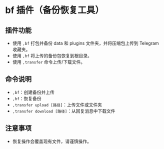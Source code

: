 # bf 插件（备份恢复工具）

## 插件功能

- 使用 `,bf` 打包并备份 data 和 plugins 文件夹，并将压缩包上传到 Telegram 收藏夹。
- 使用 `,hf` 将上传的备份包恢复到根目录。
- 使用 `,transfer` 命令上传/下载文件。

## 命令说明

- `,bf`：创建备份并上传
- `,hf`：恢复备份
- `,transfer upload [路径]`：上传文件或文件夹
- `,transfer download [路径]`：从回复消息中下载文件

## 注意事项

- 恢复操作会覆盖现有文件，请谨慎操作。
